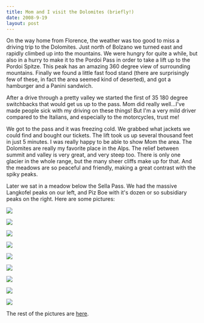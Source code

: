 ```yaml
---
title: Mom and I visit the Dolomites (briefly!)
date: 2008-9-19
layout: post
---
```


On the way home from Florence, the weather was too good to miss a driving
trip to the Dolomites. Just north of Bolzano we turned east and rapidly
climbed up into the mountains. We were hungry for quite a while, but also
in a hurry to make it to the Pordoi Pass in order to take a lift up to
the Pordoi Spitze. This peak has an amazing 360 degree view of surrounding
mountains. Finally we found a little fast food stand (there are surprisingly
few of these, in fact the area seemed kind of deserted), and got a hamburger
and a Panini sandwich.
  
  
After a drive through a pretty valley we started the first of 35 180 degree
switchbacks that would get us up to the pass. Mom did really well...I've
made people sick with my driving on these things! But I'm a very mild driver
compared to the Italians, and especially to the motorcycles, trust me!
  
  
We got to the pass and it was freezing cold. We grabbed what jackets we
could find and bought our tickets. The lift took us up several thousand
feet in just 5 minutes. I was really happy to be able to show Mom the area.
The Dolomites are really my favorite place in the Alps. The relief between
summit and valley is very great, and very steep too. There is only one
glacier in the whole range, but the many sheer cliffs make up for that.
And the meadows are so peaceful and friendly, making a great contrast with
the spiky peaks.
  
  
Later we sat in a meadow below the Sella Pass. We had the massive Langkofel
peaks on our left, and Piz Boe with it's dozen or so subsidiary peaks on
the right. Here are some pictures:
  
  
[![](http://farm4.static.flickr.com/3179/2855365229_ea6f720782_m.jpg)](http://www.flickr.com/photos/ripsawridge/2855365229/)
  
[![](http://farm4.static.flickr.com/3265/2855365787_5f65fcc851_m.jpg)](http://www.flickr.com/photos/ripsawridge/2855365787/)
  
[![](http://farm4.static.flickr.com/3217/2856199914_e5684c6fd7_m.jpg)](http://www.flickr.com/photos/ripsawridge/2856199914/)
  
[![](http://farm4.static.flickr.com/3179/2856200118_04be422b03_m.jpg)](http://www.flickr.com/photos/ripsawridge/2856200118/)
  
[![](http://farm4.static.flickr.com/3098/2855366773_382ff942a2_m.jpg)](http://www.flickr.com/photos/ripsawridge/2855366773/)
  
[![](http://farm4.static.flickr.com/3193/2855367169_0b55142de1_m.jpg)](http://www.flickr.com/photos/ripsawridge/2855367169/)
  
[![](http://farm4.static.flickr.com/3030/2855367833_7006f75ee1_m.jpg)](http://www.flickr.com/photos/ripsawridge/2855367833/)
  
[![](http://farm4.static.flickr.com/3197/2856202188_3a88231b54_m.jpg)](http://www.flickr.com/photos/ripsawridge/2856202188/)
  
[![](http://farm4.static.flickr.com/3201/2855369413_91efef7d99_m.jpg)](http://www.flickr.com/photos/ripsawridge/2855369413/)
  
  
  
  
The rest of the pictures are [here](http://www.flickr.com/photos/ripsawridge/sets/72157607284549121/).
